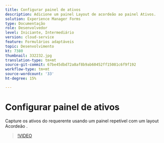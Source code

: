 ```yaml
---
title: Configurar painel de ativos
description: Adicione um painel Layout de acordeão ao painel Ativos.
solution: Experience Manager Forms
type: Documentação
role: Desenvolvedor
level: Iniciante, Intermediário
version: cloud-service
feature: Formulários adaptáveis
topic: Desenvolvimento
kt: 7380
thumbnail: 332232.jpg
translation-type: tm+mt
source-git-commit: 67be45dbd72a8af8b9ab60452ff15081c6f9f192
workflow-type: tm+mt
source-wordcount: '33'
ht-degree: 15%

---
```



# Configurar painel de ativos

Capture os ativos do requerente usando um painel repetível com um layout Acordeão .

>[!VIDEO](https://video.tv.adobe.com/v/332232?quality=12&learn=on)

